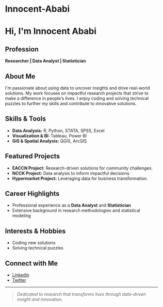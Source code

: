 # Innocent-Ababi
#  Hi, I'm Innocent Ababi

##  Profession
**Researcher | Data Analyst | Statistician**

##  About Me
I'm passionate about using data to uncover insights and drive real-world solutions. My work focuses on impactful research projects that strive to make a difference in people's lives. I enjoy coding and solving technical puzzles to further my skills and contribute to innovative solutions.

##  Skills & Tools
- **Data Analysis:** R, Python, STATA, SPSS, Excel
- **Visualization & BI:** Tableau, Power BI
- **GIS & Spatial Analysis:** QGIS, ArcGIS

##  Featured Projects
- **EACCN Project:** Research-driven solutions for community challenges.
- **NCCK Project:** Data analysis to inform impactful decisions.
- **Hypermarket Project:** Leveraging data for business transformation.

##  Career Highlights
- Professional experience as a **Data Analyst** and **Statistician**
- Extensive background in research methodologies and statistical modeling

##  Interests & Hobbies
- Coding new solutions
- Solving technical puzzles

##  Connect with Me
- [LinkedIn](https://www.linkedin.com/in/innocent-ababi-72412b197)
- [Twitter](https://twitter.com/AbabiInnocent)

---

> *Dedicated to research that transforms lives through data-driven insight and innovation.*

